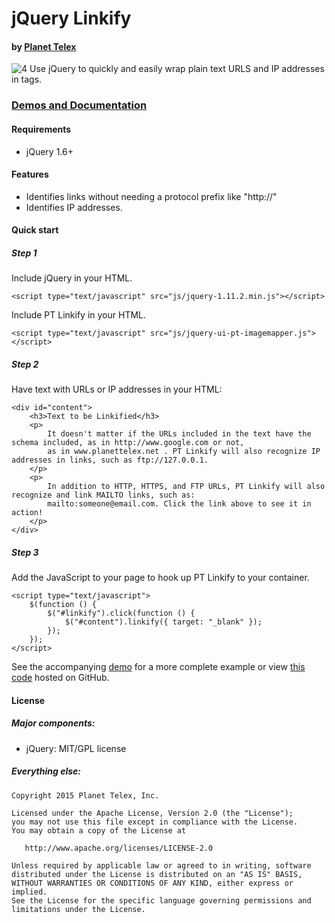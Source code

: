 # jQuery Linkify
#### by [Planet Telex][1]

![4]
Use jQuery to quickly and easily wrap plain text URLS and IP addresses in <a> tags.

### [Demos and Documentation][1]

#### Requirements
* jQuery 1.6+

#### Features

* Identifies links without needing a protocol prefix like "http://"
* Identifies IP addresses.


#### Quick start


##### Step 1

Include jQuery in your HTML.

	<script type="text/javascript" src="js/jquery-1.11.2.min.js"></script>

Include PT Linkify in your HTML.

	<script type="text/javascript" src="js/jquery-ui-pt-imagemapper.js"></script>

##### Step 2

Have text with URLs or IP addresses in your HTML:

	<div id="content">
        <h3>Text to be Linkified</h3>
        <p>
            It doesn't matter if the URLs included in the text have the schema included, as in http://www.google.com or not,
            as in www.planettelex.net . PT Linkify will also recognize IP addresses in links, such as ftp://127.0.0.1.
        </p>
        <p>
            In addition to HTTP, HTTPS, and FTP URLs, PT Linkify will also recognize and link MAILTO links, such as:
            mailto:someone@email.com. Click the link above to see it in action!
        </p>
    </div>

##### Step 3

Add the JavaScript to your page to hook up PT Linkify to your container.

    <script type="text/javascript">
        $(function () {
    		$("#linkify").click(function () {
    		    $("#content").linkify({ target: "_blank" });
    		});
    	});
    </script>

See the accompanying [demo][2] for a more complete example or view [this code][3] hosted on GitHub.

#### License

##### Major components:

* jQuery: MIT/GPL license

##### Everything else:

    Copyright 2015 Planet Telex, Inc.

    Licensed under the Apache License, Version 2.0 (the "License");
    you may not use this file except in compliance with the License.
    You may obtain a copy of the License at

       http://www.apache.org/licenses/LICENSE-2.0

    Unless required by applicable law or agreed to in writing, software
    distributed under the License is distributed on an "AS IS" BASIS,
    WITHOUT WARRANTIES OR CONDITIONS OF ANY KIND, either express or implied.
    See the License for the specific language governing permissions and
    limitations under the License.

[1]: http://www.planettelex.com
[2]: http://www.planettelex.com/products/jquery/pt-linkify/demo
[3]: http://planettelexinc.github.io/jquery-pt-linkify
[4]: http://planettelexinc.github.io/jquery-pt-linkify/images/demo.png
